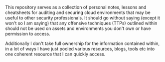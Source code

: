 This repository serves as a collection of personal notes, lessons and cheatsheets for auditing and securing cloud environments that may be useful to other security professionals. It should go without saying (except it won't so I am saying) that any offensive techniques (TTPs) outlined within should not be used on assets and environments you don't own or have permission to access.

Additionally I don't take full ownership for the information contained within, in a lot of ways I have just pooled various resources, blogs, tools etc into one coherent resource that I can quickly access.